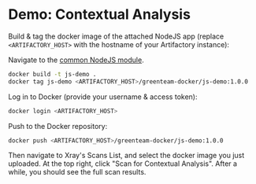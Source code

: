# Demo: Contextual Analysis

Build & tag the docker image of the attached NodeJS app (replace `<ARTIFACTORY_HOST>` with the hostname
of your Artifactory instance):

Navigate to the [common NodeJS module](../../common/js).

```bash
docker build -t js-demo .
docker tag js-demo <ARTIFACTORY_HOST>/greenteam-docker/js-demo:1.0.0
```

Log in to Docker (provide your username & access token):

```bash
docker login <ARTIFACTORY_HOST>
```

Push to the Docker repository:

```bash
docker push <ARTIFACTORY_HOST>/greenteam-docker/js-demo:1.0.0
```

Then navigate to Xray's Scans List, and select the docker image you just uploaded.
At the top right, click "Scan for Contextual Analysis".
After a while, you should see the full scan results.

